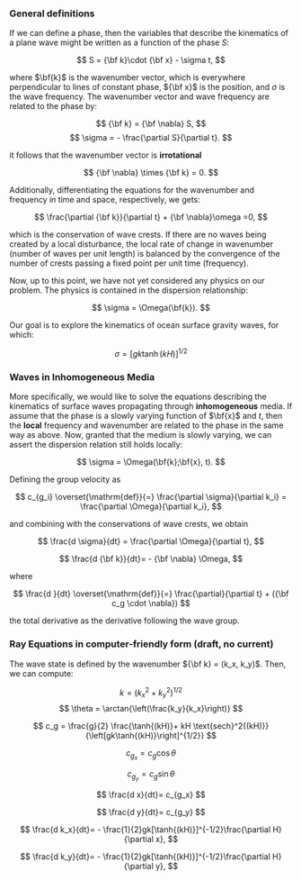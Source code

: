 ### General definitions
If we can define a phase, then the variables that describe the kinematics of a plane wave might be written as a function of the phase $S$:

$$
S = {\bf k}\cdot {\bf x} - \sigma t,
$$

where $\bf{k}$ is the wavenumber vector, which is everywhere perpendicular to lines of constant phase, ${\bf x}$ is the position, and $\sigma$ is the wave frequency.  The wavenumber vector and wave frequency are related to the phase by:

$$
{\bf k} = {\bf \nabla} S,
$$
$$
\sigma = - \frac{\partial S}{\partial t}.
$$

it follows that the wavenumber vector is **irrotational**

$$
{\bf \nabla} \times {\bf k} = 0.
$$

Additionally, differentiating the equations for the wavenumber and frequency in time and space, respectively, we gets:

$$
\frac{\partial {\bf k}}{\partial t} + {\bf \nabla}\omega =0,
$$

which is the conservation of wave crests. If there are no waves being created by a local disturbance, the local rate of change in wavenumber (number of waves per unit length) is balanced by the convergence of the number of crests passing a fixed point per unit time (frequency).


Now, up to this point, we have not yet considered any physics on our problem. The physics is contained in the dispersion relationship: 

$$
\sigma = \Omega(\bf{k}).
$$

Our goal is to explore the kinematics of ocean surface gravity waves, for which:

$$
\sigma = [gk\tanh{(kH)}]^{1/2}
$$

###   Waves in Inhomogeneous Media
More specifically, we would like to solve the equations describing the kinematics of surface waves propagating through **inhomogeneous** media. If assume that the phase is a slowly varying function of $\bf{x}$ and $t$, then the **local** frequency and wavenumber are related to the phase in the same way as above. Now, granted that the medium is slowly varying, we can assert the dispersion relation still holds locally:

$$
\sigma = \Omega(\bf{k};\bf{x}, t).
$$

Defining the group velocity as 

$$
c_{g_i} \overset{\mathrm{def}}{=} \frac{\partial \sigma}{\partial k_i} = \frac{\partial \Omega}{\partial k_i}, 
$$

and combining with the conservations of wave crests, we obtain

$$
\frac{d \sigma}{dt}  = \frac{\partial \Omega}{\partial t},
$$

$$
\frac{d {\bf k}}{dt}= - {\bf \nabla} \Omega,
$$

where

$$
\frac{d }{dt} \overset{\mathrm{def}}{=} \frac{\partial}{\partial t} + ({\bf c_g \cdot \nabla})
$$

the total derivative as the derivative following the wave group.

### Ray Equations in computer-friendly form (draft, no current)

The wave state is defined by the wavenumber ${\bf k} = (k_x, k_y)$. Then, we can compute:

$$
k = (k_x^2 + k_y^2)^{1/2}
$$
$$
\theta = \arctan{\left(\frac{k_y}{k_x}\right)}
$$

$$
c_g = \frac{g}{2} \frac{\tanh{(kH)}+ kH \text{sech}^2{(kH)}}{\left[gk\tanh{(kH)}\right]^{1/2}}
$$

$$
c_{g_x} = c_g \cos{\theta}
$$

$$
c_{g_y} = c_g \sin{\theta}
$$

$$
\frac{d x}{dt}= c_{g_x}
$$


$$
\frac{d y}{dt}= c_{g_y}
$$

$$
\frac{d k_x}{dt}= - \frac{1}{2}gk[\tanh{(kH)}]^{-1/2}\frac{\partial H}{\partial x},
$$

$$
\frac{d k_y}{dt}= - \frac{1}{2}gk[\tanh{(kH)}]^{-1/2}\frac{\partial H}{\partial y},
$$
